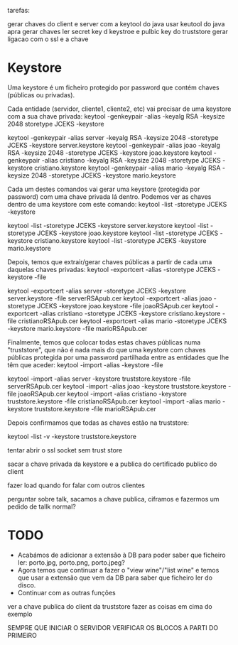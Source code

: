 tarefas:

gerar chaves do client e server com a keytool do java
	usar keutool do java apra gerar chaves
	ler secret key d keystroe e pulbic key do truststore
	gerar ligacao com o ssl e a chave

# Keystore

Uma keystore é um ficheiro protegido por password que contém chaves (públicas ou privadas).

Cada entidade (servidor, cliente1, cliente2, etc) vai precisar de uma keystore com a sua chave privada:
keytool -genkeypair -alias <keyName> -keyalg RSA -keysize 2048 storetype JCEKS -keystore <keystoreFilename>

keytool -genkeypair -alias server -keyalg RSA -keysize 2048 -storetype JCEKS -keystore server.keystore
keytool -genkeypair -alias joao -keyalg RSA -keysize 2048 -storetype JCEKS -keystore joao.keystore
keytool -genkeypair -alias cristiano -keyalg RSA -keysize 2048 -storetype JCEKS -keystore cristiano.keystore
keytool -genkeypair -alias mario -keyalg RSA -keysize 2048 -storetype JCEKS -keystore mario.keystore

Cada um destes comandos vai gerar uma keystore (protegida por password) com uma chave privada lá dentro.
Podemos ver as chaves dentro de uma keystore com este comando:
keytool -list -storetype JCEKS -keystore <keystore filename>

keytool -list -storetype JCEKS -keystore server.keystore
keytool -list -storetype JCEKS -keystore joao.keystore
keytool -list -storetype JCEKS -keystore cristiano.keystore
keytool -list -storetype JCEKS -keystore  mario.keystore

Depois, temos que extrair/gerar chaves públicas a partir de cada uma daquelas chaves privadas:
keytool -exportcert -alias <keyName> -storetype JCEKS -keystore <keystoreFilename> -file <publicCertificateFilename>

keytool -exportcert -alias server -storetype JCEKS -keystore server.keystore -file serverRSApub.cer
keytool -exportcert -alias joao -storetype JCEKS -keystore joao.keystore -file joaoRSApub.cer
keytool -exportcert -alias cristiano -storetype JCEKS -keystore cristiano.keystore -file cristianoRSApub.cer
keytool -exportcert -alias mario -storetype JCEKS -keystore mario.keystore -file marioRSApub.cer

Finalmente, temos que colocar todas estas chaves públicas numa "truststore", que não é nada mais do que uma keystore com chaves públicas protegida por uma password partilhada entre as entidades que lhe têm que aceder:
keytool -import -alias <keyName> -keystore <keystoreFilename> -file <publicCertificateFilename>

keytool -import -alias server -keystore truststore.keystore -file serverRSApub.cer
keytool -import -alias joao -keystore truststore.keystore -file joaoRSApub.cer
keytool -import -alias cristiano -keystore truststore.keystore -file cristianoRSApub.cer
keytool -import -alias mario -keystore truststore.keystore -file marioRSApub.cer


Depois confirmamos que todas as chaves estão na truststore:

keytool -list -v -keystore truststore.keystore



tentar abrir o ssl socket sem trust store

sacar a chave privada da keystore e a publica do certificado publico do client

fazer load quando for falar com outros clientes

perguntar sobre talk, sacamos a chave publica, ciframos e fazermos um pedido de tallk normal?



# TODO
- Acabámos de adicionar a extensão à DB para poder saber que ficheiro ler: porto.jpg, porto.png, porto.jpeg?
- Agora temos que continuar a fazer o "view wine"/"list wine" e temos que usar a extensão que vem da DB para saber que ficheiro ler do disco.
- Continuar com as outras funções


ver a chave publica do client da truststore
fazer as coisas em cima do exemplo




SEMPRE QUE INICIAR O SERVIDOR VERIFICAR OS BLOCOS A PARTI DO PRIMEiRO
